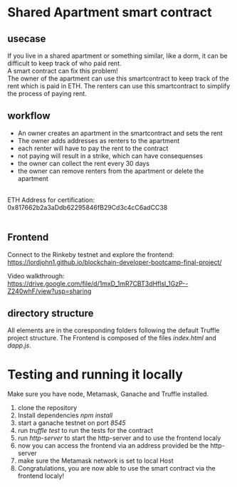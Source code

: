# Shared Apartment smart contract

## usecase
If you live in a shared apartment or something similar, like a dorm, it can be difficult to keep track of who paid rent.<br>
A smart contract can fix this problem!<br>
The owner of the apartment can use this smartcontract to keep track of the rent which is paid in ETH. The renters can use this smartcontract to simplify the process of paying rent.
## workflow
- An owner creates an apartment in the smartcontract and sets the rent
- The owner adds addresses as renters to the apartment
- each renter will have to pay the rent to the contract
- not paying will result in a strike, which can have consequenses
- the owner can collect the rent every 30 days
- the owner can remove renters from the apartment or delete the apartment

<br>
 ETH Address for certification: 0x817662b2a3aDdb62295846fB29Cd3c4cC6adCC38
<br><br>

## Frontend
Connect to the Rinkeby testnet and explore the frontend:
https://lordjohn1.github.io/blockchain-developer-bootcamp-final-project/

Video walkthrough: https://drive.google.com/file/d/1mxD_1mR7CBT3dHflsl_1GzP--Z240whF/view?usp=sharing

## directory structure
All elements are in the coresponding folders following the default Truffle project structure.
The Frontend is composed of the files _index.html_ and _dapp.js_.

 # Testing and running it locally
Make sure you have node, Metamask, Ganache and Truffle installed.

 1. clone the repository
 2. Install dependencies _npm install_
 3. start a ganache testnet on port _8545_
 4. run _truffle test_ to run the tests for the contract
 5. run _http-server_ to start the http-server and to use the frontend localy
 6. now you can access the frontend via an address provided be the http-server
 7. make sure the Metamask network is set to local Host
 8. Congratulations, you are now able to use the smart contract via the frontend localy!